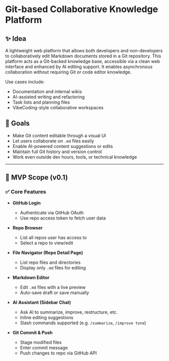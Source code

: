 # Git-based Collaborative Knowledge Platform

## ✨ Idea

A lightweight web platform that allows both developers and non-developers to collaboratively edit Markdown documents stored in a Git repository. This platform acts as a Git-backed knowledge base, accessible via a clean web interface and enhanced by AI editing support. It enables asynchronous collaboration without requiring Git or code editor knowledge.

Use cases include:

- Documentation and internal wikis
- AI-assisted writing and refactoring
- Task lists and planning files
- VibeCoding-style collaborative workspaces

## 🎯 Goals

- Make Git content editable through a visual UI
- Let users collaborate on `.md` files easily
- Enable AI-powered content suggestions or edits
- Maintain full Git history and version control
- Work even outside dev hours, tools, or technical knowledge

---

## 🔧 MVP Scope (v0.1)

### ✅ Core Features

- **GitHub Login**
  - Authenticate via GitHub OAuth
  - Use repo access token to fetch user data

- **Repo Browser**
  - List all repos user has access to
  - Select a repo to view/edit

- **File Navigator (Repo Detail Page)**
  - List repo files and directories
  - Display only `.md` files for editing

- **Markdown Editor**
  - Edit `.md` files with a live preview
  - Auto-save draft or save manually

- **AI Assistant (Sidebar Chat)**
  - Ask AI to summarize, improve, restructure, etc.
  - Inline editing suggestions
  - Slash commands supported (e.g. `/summarize`, `/improve tone`)

- **Git Commit & Push**
  - Stage modified files
  - Enter commit message
  - Push changes to repo via GitHub API
